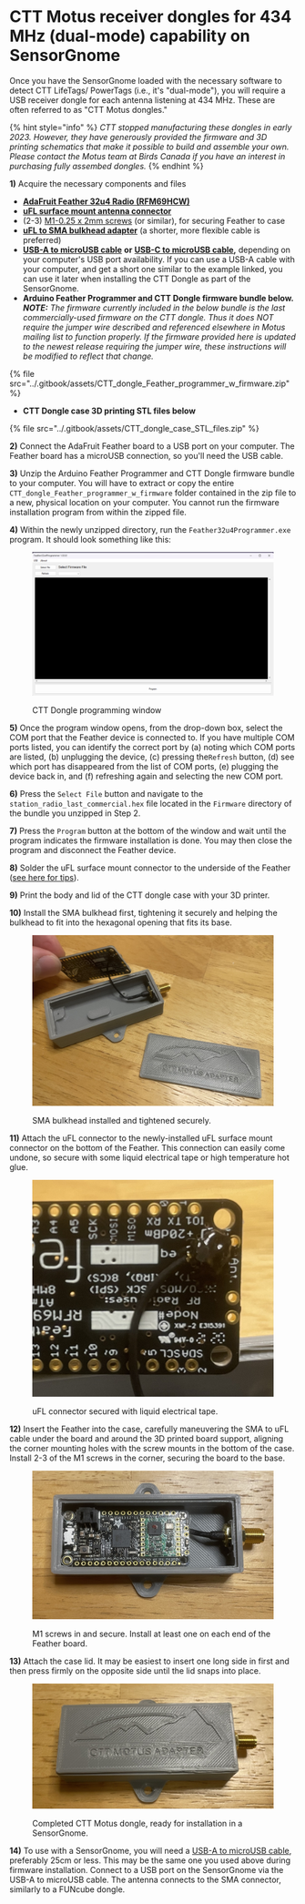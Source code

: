 # CTT Motus receiver dongles for 434 MHz (dual-mode) capability on SensorGnome

Once you have the SensorGnome loaded with the necessary software to detect CTT LifeTags/ PowerTags (i.e., it's "dual-mode"), you will require a USB receiver dongle for each antenna listening at 434 MHz. These are often referred to as "CTT Motus dongles." &#x20;

{% hint style="info" %}
_CTT stopped manufacturing these dongles in early 2023. However, they have generously provided the firmware and 3D printing schematics that make it possible to build and assemble your own. Please contact the Motus team at Birds Canada if you have an interest in purchasing fully assembed dongles._
{% endhint %}

**1)** Acquire the necessary components and files

* [**AdaFruit Feather 32u4 Radio (RFM69HCW)**](https://www.adafruit.com/product/3077)
* [**uFL surface mount antenna connector**](https://www.adafruit.com/product/1661)
* (2-3) [M1-0.25 x 2mm screws](https://www.amazon.com/uxcell-Stainless-Phillips-Furniture-Connection/dp/B0C1SCVNDZ?th=1) (or similar), for securing Feather to case
* [**uFL to SMA bulkhead adapter**](https://www.amazon.com/gp/product/B07P71FX45/ref=ox_sc_act_title_1?smid=A1TE63QTMAEOQO\&th=1) (a shorter, more flexible cable is preferred)
* [**USB-A to microUSB cable**](https://www.amazon.com/SABRENT-Charging-Android-Premium-Charger/dp/B011KMSNXM?th=1) **or** [**USB-C to microUSB cable**](https://www.adafruit.com/product/3879)**,** depending on your computer's USB port availability. If you can use a USB-A cable with your computer, and get a short one similar to the example linked, you can use it later when installing the CTT Dongle as part of the SensorGnome.
* **Arduino Feather Programmer and CTT Dongle firmware bundle below.&#x20;**_**NOTE:** The firmware currently included in the below bundle is the last commercially-used firmware on the CTT dongle. Thus it does NOT require the jumper wire described and referenced elsewhere in Motus mailing list to function properly. If the firmware provided here is updated to the newest release requiring the jumper wire, these instructions will be modified to reflect that change._

{% file src="../.gitbook/assets/CTT_dongle_Feather_programmer_w_firmware.zip" %}

* **CTT Dongle case 3D printing  STL files below**

{% file src="../.gitbook/assets/CTT_dongle_case_STL_files.zip" %}

**2)** Connect the AdaFruit Feather board to a USB port on your computer. The Feather board has a microUSB connection, so you'll need the USB cable.

**3)** Unzip the Arduino Feather Programmer and CTT Dongle firmware bundle to your computer. You will have to extract or copy the entire `CTT_dongle_Feather_programmer_w_firmware` folder contained in the zip file to a new, physical location on your computer. You cannot run the firmware installation program from within the zipped file.

**4)** Within the newly unzipped directory, run the `Feather32u4Programmer.exe` program. It should look something like this:

<figure><img src="../.gitbook/assets/image.png" alt=""><figcaption><p>CTT Dongle programming window</p></figcaption></figure>

**5)** Once the program window opens, from the drop-down box, select the COM port that the Feather device is connected to. If you have multiple COM ports listed, you can identify the correct port by (a) noting which COM ports are listed, (b) unplugging the device, (c) pressing the`Refresh` button, (d) see which port has disappeared from the list of COM ports, (e) plugging the device back in, and (f) refreshing again and selecting the new COM port.

**6)** Press the `Select File` button and navigate to the `station_radio_last_commercial.hex` file located in the `Firmware` directory of the bundle you unzipped in Step 2.

**7)** Press the `Program` button at the bottom of the window and wait until the program indicates the firmware installation is done. You may then close the program and disconnect the Feather device.

**8)** Solder the uFL surface mount connector to the underside of the Feather ([see here for tips](https://learn.adafruit.com/adafruit-feather-32u4-radio-with-rfm69hcw-module/antenna-options#ufl-antenna-2432562)).&#x20;

**9)** Print the body and lid of the CTT dongle case with your 3D printer.

**10)** Install the SMA bulkhead first, tightening it securely and helping the bulkhead to fit into the hexagonal opening that fits its base.&#x20;

<figure><img src="../.gitbook/assets/dongle_case.jpg" alt=""><figcaption><p>SMA bulkhead installed and tightened securely.</p></figcaption></figure>

**11)** Attach the uFL connector to the newly-installed uFL surface mount connector on the bottom of the Feather. This connection can easily come undone, so secure with some liquid electrical tape or high temperature hot glue.

<figure><img src="../.gitbook/assets/uFL_liquid_electrical_tape.jpg" alt=""><figcaption><p>uFL connector secured with liquid electrical tape.</p></figcaption></figure>

**12)** Insert the Feather into the case, carefully maneuvering the SMA to uFL cable under the board and around the 3D printed board support, aligning the corner mounting holes with the screw mounts in the bottom of the case. Install 2-3 of the M1 screws in the corner, securing the board to the base.

<figure><img src="../.gitbook/assets/dongle_screws_installed.jpg" alt=""><figcaption><p>M1 screws in and secure. Install at least one on each end of the Feather board.</p></figcaption></figure>

**13)** Attach the case lid. It may be easiest to insert one long side in first and then press firmly on the opposite side until the lid snaps into place.

<figure><img src="../.gitbook/assets/dongle_complete.jpg" alt=""><figcaption><p>Completed CTT Motus dongle, ready for installation in a SensorGnome.</p></figcaption></figure>

**14)** To use with a SensorGnome, you will need a [USB-A to microUSB cable](https://www.amazon.com/6in-Micro-USB-Cable-6-inches/dp/B003YKX6WM), preferably 25cm or less. This may be the same one you used above during firmware installation. Connect to a USB port on the SensorGnome via the USB-A to microUSB cable. The antenna connects to the SMA connector, similarly to a FUNcube dongle.&#x20;
